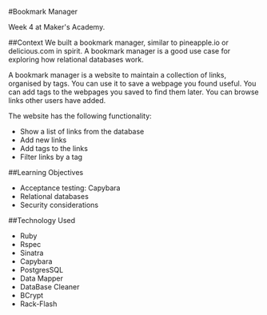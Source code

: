 #Bookmark Manager

Week 4 at Maker's Academy.

##Context
We built a bookmark manager, similar to pineapple.io or delicious.com in spirit. A bookmark manager is a good use case for exploring how relational databases work.

A bookmark manager is a website to maintain a collection of links, organised by tags. You can use it to save a webpage you found useful. You can add tags to the webpages you saved to find them later. You can browse links other users have added.

The website has the following functionality:
- Show a list of links from the database
- Add new links
- Add tags to the links
- Filter links by a tag

##Learning Objectives
- Acceptance testing: Capybara
- Relational databases
- Security considerations

##Technology Used
- Ruby
- Rspec
- Sinatra
- Capybara
- PostgresSQL
- Data Mapper
- DataBase Cleaner
- BCrypt
- Rack-Flash
